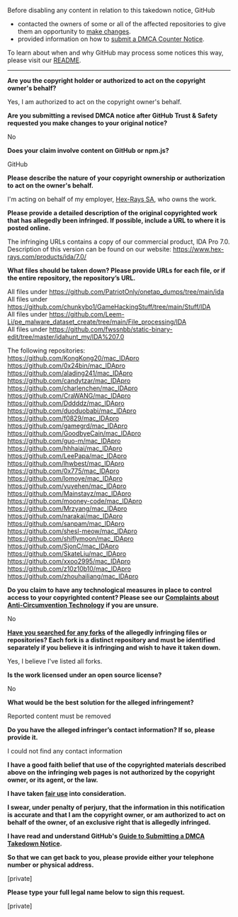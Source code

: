 Before disabling any content in relation to this takedown notice, GitHub
- contacted the owners of some or all of the affected repositories to give them an opportunity to [make changes](https://docs.github.com/en/github/site-policy/dmca-takedown-policy#a-how-does-this-actually-work).
- provided information on how to [submit a DMCA Counter Notice](https://docs.github.com/en/articles/guide-to-submitting-a-dmca-counter-notice).

To learn about when and why GitHub may process some notices this way, please visit our [README](https://github.com/github/dmca/blob/master/README.md#anatomy-of-a-takedown-notice).

---

**Are you the copyright holder or authorized to act on the copyright owner's behalf?**

Yes, I am authorized to act on the copyright owner's behalf.

**Are you submitting a revised DMCA notice after GitHub Trust & Safety requested you make changes to your original notice?**

No

**Does your claim involve content on GitHub or npm.js?**

GitHub

**Please describe the nature of your copyright ownership or authorization to act on the owner's behalf.**

I'm acting on behalf of my employer, [Hex-Rays SA](www.hex-rays.com), who owns the work.

**Please provide a detailed description of the original copyrighted work that has allegedly been infringed. If possible, include a URL to where it is posted online.**

The infringing URLs contains a copy of our commercial product, IDA Pro 7.0.  
Description of this version can be found on our website: https://www.hex-rays.com/products/ida/7.0/  

**What files should be taken down? Please provide URLs for each file, or if the entire repository, the repository’s URL.**

All files under https://github.com/PatriotOnly/onetap_dumps/tree/main/ida  
All files under https://github.com/chunkybo1/GameHackingStuff/tree/main/Stuff/IDA  
All files under https://github.com/Leem-Li/pe_malware_dataset_create/tree/main/File_processing/IDA  
All files under https://github.com/fwssnbb/static-binary-edit/tree/master/idahunt_my/IDA%207.0  

The following repositories:  
https://github.com/KongKong20/mac_IDApro  
https://github.com/0x24bin/mac_IDApro  
https://github.com/alading241/mac_IDApro  
https://github.com/candytzar/mac_IDApro  
https://github.com/charlenchen/mac_IDApro  
https://github.com/CraWANG/mac_IDApro  
https://github.com/Dddddz/mac_IDApro  
https://github.com/duoduobabi/mac_IDApro  
https://github.com/f0829/mac_IDApro  
https://github.com/gamegrd/mac_IDApro  
https://github.com/GoodbyeCain/mac_IDApro  
https://github.com/guo-m/mac_IDApro  
https://github.com/hhhaiai/mac_IDApro  
https://github.com/LeePapa/mac_IDApro  
https://github.com/lhwbest/mac_IDApro  
https://github.com/0x775/mac_IDApro  
https://github.com/lomoye/mac_IDApro  
https://github.com/yuyehen/mac_IDApro  
https://github.com/Mainstayz/mac_IDApro  
https://github.com/mooney-code/mac_IDApro  
https://github.com/Mrzyang/mac_IDApro  
https://github.com/narakai/mac_IDApro  
https://github.com/sanpam/mac_IDApro  
https://github.com/shesl-meow/mac_IDApro  
https://github.com/shiflymoon/mac_IDApro  
https://github.com/SjonC/mac_IDApro  
https://github.com/SkateLiu/mac_IDApro  
https://github.com/xxoo2995/mac_IDApro  
https://github.com/z10z10b10/mac_IDApro  
https://github.com/zhouhailiang/mac_IDApro  

**Do you claim to have any technological measures in place to control access to your copyrighted content? Please see our <a href="https://docs.github.com/articles/guide-to-submitting-a-dmca-takedown-notice#complaints-about-anti-circumvention-technology">Complaints about Anti-Circumvention Technology</a> if you are unsure.**

No

**<a href="https://docs.github.com/articles/dmca-takedown-policy#b-what-about-forks-or-whats-a-fork">Have you searched for any forks</a> of the allegedly infringing files or repositories? Each fork is a distinct repository and must be identified separately if you believe it is infringing and wish to have it taken down.**

Yes, I believe I've listed all forks.

**Is the work licensed under an open source license?**

No

**What would be the best solution for the alleged infringement?**

Reported content must be removed

**Do you have the alleged infringer’s contact information? If so, please provide it.**

I could not find any contact information

**I have a good faith belief that use of the copyrighted materials described above on the infringing web pages is not authorized by the copyright owner, or its agent, or the law.**

**I have taken <a href="https://www.lumendatabase.org/topics/22">fair use</a> into consideration.**

**I swear, under penalty of perjury, that the information in this notification is accurate and that I am the copyright owner, or am authorized to act on behalf of the owner, of an exclusive right that is allegedly infringed.**

**I have read and understand GitHub's <a href="https://docs.github.com/articles/guide-to-submitting-a-dmca-takedown-notice/">Guide to Submitting a DMCA Takedown Notice</a>.**

**So that we can get back to you, please provide either your telephone number or physical address.**

[private]

**Please type your full legal name below to sign this request.**

[private]
